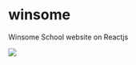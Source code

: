 # winsome
Winsome School website on Reactjs

<img src="./dev/3. winsome-promo/src/screenshot/home.jpg" />
